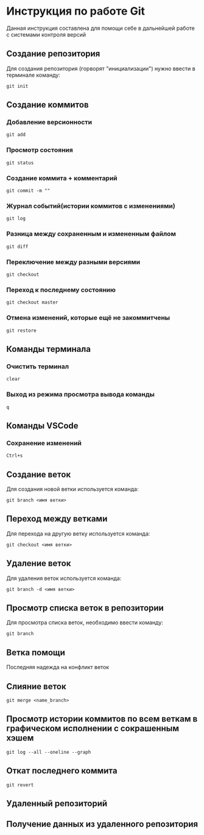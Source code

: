 # Инструкция по работе Git

Данная инструкция составлена для помощи себе в дальнейшей работе с системами контроля версий

## Создание репозитория 

Для создания репозитория (горворят "инициализации") нужно ввести в терминале команду:
    
    git init

## Создание коммитов

### Добавление версионности

    git add

### Просмотр состояния

    git status

### Создание коммита + комментарий

    git commit -m ""

### Журнал событий(истории коммитов с изменениями)

    git log

### Разница между сохраненным и измененным файлом

    git diff

### Переключение между разными версиями

    git checkout

### Переход к последнему состоянию

    git checkout master

### Отмена изменений, которые ещё не закоммитчены

    git restore

## Команды терминала

### Очистить терминал

    clear

### Выход из режима просмотра вывода команды

    q

## Команды VSCode

### Сохранение изменений

    Ctrl+s

## Создание веток

Для создания новой ветки используется команда:

    git branch <имя ветки>
    

## Переход между ветками

Для перехода на другую ветку используется команда:

    git checkout <имя ветки>
    

## Удаление веток

Для удаления веток используется команда:

    git branch -d <имя ветки>

## Просмотр списка веток в репозитории

Для просмотра списка веток, необходимо ввести команду:

    git branch

## Ветка помощи

Последняя надежда на конфликт веток


## Слияние веток

    git merge <name_branch>

## Просмотр истории коммитов по всем веткам в графическом исполнении с сокрашенным хэшем

    git log --all --oneline --graph

## Откат последнего коммита 

    git revert

## Удаленный репозиторий

## Получение данных из удаленного репозитория
